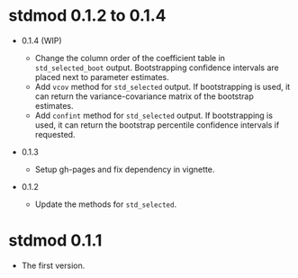 # stdmod 0.1.2 to 0.1.4

- 0.1.4 (WIP)

    - Change the column order of the coefficient table
      in `std_selected_boot` output. Bootstrapping confidence
      intervals are placed next to parameter estimates.
    - Add `vcov` method for `std_selected` output. If bootstrapping is used,
      it can return the variance-covariance matrix of the bootstrap estimates.
    - Add `confint` method for `std_selected` output. If bootstrapping is used,
      it can return the bootstrap percentile confidence intervals if requested. 

- 0.1.3

    - Setup gh-pages and fix dependency in vignette.

- 0.1.2

    - Update the methods for `std_selected`.

# stdmod 0.1.1

- The first version.
